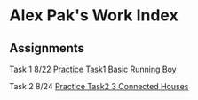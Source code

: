 
# Alex Pak's Work Index

## Assignments

Task 1 8/22
[Practice Task1 Basic Running Boy](Practice_Task1)

Task 2 8/24
[Practice Task2 3 Connected Houses](Practice_Task2)





